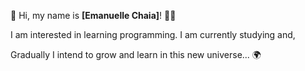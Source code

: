 :purple_heart:  Hi, my name is **[Emanuelle Chaia]**!  :raising_hand_woman:	


I am interested in learning programming. I am currently studying and,

Gradually I intend to grow and learn in this new universe... :earth_africa:
  
